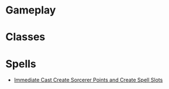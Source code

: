 # Gameplay

# Classes

# Spells

- [Immediate Cast Create Sorcerer Points and Create Spell Slots](https://www.nexusmods.com/baldursgate3/mods/8514)
